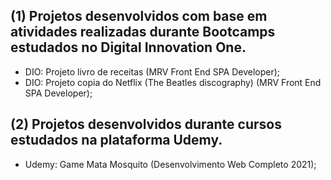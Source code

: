 ## (1) Projetos desenvolvidos com base em atividades realizadas durante Bootcamps estudados no Digital Innovation One.
- DIO: Projeto livro de receitas (MRV Front End SPA Developer);
- DIO: Projeto copia do Netflix (The Beatles discography) (MRV Front End SPA Developer);

## (2) Projetos desenvolvidos durante cursos estudados na plataforma Udemy.
- Udemy: Game Mata Mosquito (Desenvolvimento Web Completo 2021);
